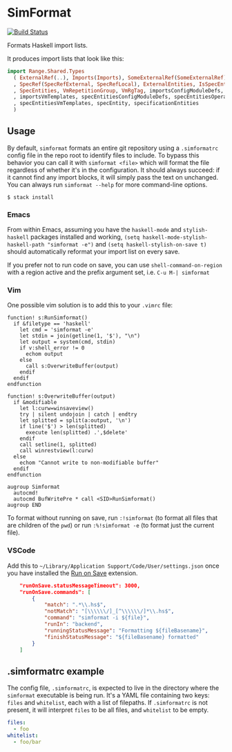 # SimFormat

[![Build Status](https://travis-ci.com/simspace/simformat.svg?branch=master)](https://travis-ci.com/simspace/simformat)

Formats Haskell import lists.

It produces import lists that look like this:

```haskell
import Range.Shared.Types
  ( ExternalRef(..), Imports(Imports), SomeExternalRef(SomeExternalRef), SpecEntity(..)
  , SpecRef(SpecRefExternal, SpecRefLocal), ExternalEntities, IsSpecEntity, ResolvedSpec
  , SpecEntities, VmRepetitionGroup, VmRgTag, importsConfigModuleDefs, importsOperatingSystems
  , importsVmTemplates, specEntitiesConfigModuleDefs, specEntitiesOperatingSystems
  , specEntitiesVmTemplates, specEntity, specificationEntities
  )
```

## Usage

By default, `simformat` formats an entire git repository using a `.simformatrc` config file in the repo root to identify
files to include. To bypass this behavior you can call it with `simformat <file>` which will format the file regardless of
whether it's in the configuration. It should always succeed: if it cannot find any import blocks, it will simply pass
the text on unchanged. You can always run `simformat --help` for more command-line options.

```
$ stack install
```

### Emacs

From within Emacs, assuming you have the `haskell-mode` and `stylish-haskell` packages installed and working, `(setq
haskell-mode-stylish-haskell-path "simformat -e")` and `(setq haskell-stylish-on-save t)` should automatically reformat
your import list on every save.

If you prefer not to run code on save, you can use `shell-command-on-region` with a region active and the prefix
argument set, i.e. `C-u M-| simformat`

### Vim

One possible vim solution is to add this to your `.vimrc` file:

```
function! s:RunSimformat()
  if &filetype == 'haskell'
    let cmd = 'simformat -e'
    let stdin = join(getline(1, '$'), "\n")
    let output = system(cmd, stdin)
    if v:shell_error != 0
      echom output
    else
      call s:OverwriteBuffer(output)
    endif
  endif
endfunction

function! s:OverwriteBuffer(output)
  if &modifiable
    let l:curw=winsaveview()
    try | silent undojoin | catch | endtry
    let splitted = split(a:output, '\n')
    if line('$') > len(splitted)
      execute len(splitted) .',$delete'
    endif
    call setline(1, splitted)
    call winrestview(l:curw)
  else
    echom "Cannot write to non-modifiable buffer"
  endif
endfunction

augroup Simformat
  autocmd!
  autocmd BufWritePre * call <SID>RunSimformat()
augroup END
```

To format without running on save, run `:!simformat` (to format all files that are children of the `pwd`) or run `:%!simformat -e` (to format just the current file).

### VSCode

Add this to `~/Library/Application Support/Code/User/settings.json` once you have installed the [Run on Save](https://github.com/pucelle/vscode-run-on-save) extension.

```json
    "runOnSave.statusMessageTimeout": 3000,
    "runOnSave.commands": [
        {
            "match": ".*\\.hs$",
            "notMatch": "[\\\\\\/]_[^\\\\\\/]*\\.hs$",
            "command": "simformat -i ${file}",
            "runIn": "backend",
            "runningStatusMessage": "Formatting ${fileBasename}",
            "finishStatusMessage": "${fileBasename} formatted"
        }
    ]
```

## .simformatrc example

The config file, `.simformatrc`, is expected to live in the directory where the `simformat` executable is being run.
It's a YAML file containing two keys: `files` and `whitelist`, each with a list of filepaths. If `.simformatrc` is not
present, it will interpret `files` to be all files, and `whitelist` to be empty.

```yaml
files:
  - foo
whitelist:
  - foo/bar
```
